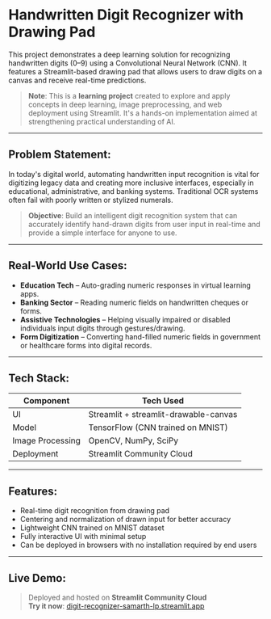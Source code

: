 # Handwritten Digit Recognizer with Drawing Pad

This project demonstrates a deep learning solution for recognizing handwritten digits (0–9) using a Convolutional Neural Network (CNN). It features a Streamlit-based drawing pad that allows users to draw digits on a canvas and receive real-time predictions.

> **Note**: This is a **learning project** created to explore and apply concepts in deep learning, image preprocessing, and web deployment using Streamlit. It's a hands-on implementation aimed at strengthening practical understanding of AI.

---

## Problem Statement:

In today's digital world, automating handwritten input recognition is vital for digitizing legacy data and creating more inclusive interfaces, especially in educational, administrative, and banking systems. Traditional OCR systems often fail with poorly written or stylized numerals.

>  **Objective**: Build an intelligent digit recognition system that can accurately identify hand-drawn digits from user input in real-time and provide a simple interface for anyone to use.

---

## Real-World Use Cases:

-  **Education Tech** – Auto-grading numeric responses in virtual learning apps.
-  **Banking Sector** – Reading numeric fields on handwritten cheques or forms.
-  **Assistive Technologies** – Helping visually impaired or disabled individuals input digits through gestures/drawing.
-  **Form Digitization** – Converting hand-filled numeric fields in government or healthcare forms into digital records.

---

## Tech Stack:

| Component        | Tech Used                          |
|------------------|------------------------------------|
| UI               | Streamlit + streamlit-drawable-canvas |
| Model            | TensorFlow (CNN trained on MNIST)  |
| Image Processing | OpenCV, NumPy, SciPy               |
| Deployment       | Streamlit Community Cloud          |

---

## Features:

- Real-time digit recognition from drawing pad
- Centering and normalization of drawn input for better accuracy
- Lightweight CNN trained on MNIST dataset
- Fully interactive UI with minimal setup
- Can be deployed in browsers with no installation required by end users

---

## Live Demo:

>  Deployed and hosted on **Streamlit Community Cloud**  
>  **Try it now**: [digit-recognizer-samarth-lp.streamlit.app](https://digit-recognizer-samarth-lp.streamlit.app/)
